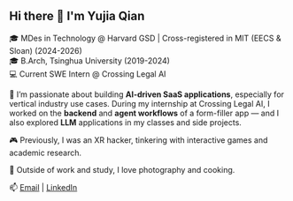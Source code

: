 ## Hi there 👋 I'm Yujia Qian

🎓 MDes in Technology @ Harvard GSD | Cross-registered in MIT (EECS & Sloan) (2024-2026)  
🎓 B.Arch, Tsinghua University (2019-2024)  
💻 Current SWE Intern @ Crossing Legal AI

🚀 I’m passionate about building **AI-driven SaaS applications**, especially for vertical industry use cases. During my internship at Crossing Legal AI, I worked on the **backend** and **agent workflows** of a form-filler app — and I also explored **LLM** applications in my classes and side projects.  

🎮 Previously, I was an XR hacker, tinkering with interactive games and academic research.

📸 Outside of work and study, I love photography and cooking.

📫 [Email](mailto:yjqian19@gmail.com) | [LinkedIn](https://www.linkedin.com/in/yujia-qian-054a39269/)


<!--
**Justin-Qian/Justin-Qian** is a ✨ _special_ ✨ repository because its `README.md` (this file) appears on your GitHub profile.

Here are some ideas to get you started:

- 🔭 I’m currently working on ...
- 🌱 I’m currently learning ...
- 👯 I’m looking to collaborate on ...
- 🤔 I’m looking for help with ...
- 💬 Ask me about ...
- 📫 How to reach me: ...
- 😄 Pronouns: ...
- ⚡ Fun fact: ...
-->
